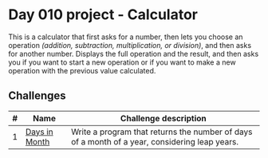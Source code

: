 # Day 010 project - Calculator

This is a calculator that first asks for a number, then lets you choose an operation *(addition, subtraction, multiplication, or division)*, and then asks for another number. Displays the full operation and the result, and then asks you if you want to start a new operation or if you want to make a new operation with the previous value calculated.

## Challenges

| # | Name | Challenge description |
| --- | --- | --- |
| 1 | [Days in Month](../challenges/challenge1.py) | Write a program that returns the number of days of a month of a year, considering leap years. | 